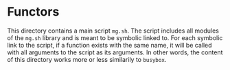 # Functors

This directory contains a main script `mg.sh`. The script includes all modules
of the `mg.sh` library and is meant to be symbolic linked to. For each symbolic
link to the script, if a function exists with the same name, it will be called
with all arguments to the script as its arguments. In other words, the content
of this directory works more or less similarily to `busybox`.
